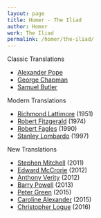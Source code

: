 ```yaml
---
layout: page
title: Homer - The Iliad
author: Homer
work: The Iliad
permalink: /homer/the-iliad/
---
```

Classic Translations

* [Alexander Pope](alexander-pope)
* [George Chapman](george-chapman)
* [Samuel Butler](samuel-butler)

Modern Translations

* [Richmond Lattimore](richmond-lattimore) (1951)
* [Robert Fitzgerald](robert-fitzgerald) (1974)
* [Robert Fagles](robert-fagles) (1990)
* [Stanley Lombardo](stanley-lombardo) (1997)

New Translations

* [Stephen Mitchell](stephen-mitchell) (2011)
* [Edward McCrorie](edward-mccrorie) (2012)
* [Anthony Verity](anthony-verity) (2012)
* [Barry Powell](barry-powell) (2013)
* [Peter Green](peter-green) (2015)
* [Caroline Alexander](caroline-alexander) (2015)
* [Christopher Logue](christopher-logue) (2016)
